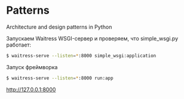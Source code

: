 # Patterns
Architecture and design patterns in Python

Запускаем Waitress WSGI-сервер и проверяем, что simple_wsgi.py работает:
```sh
$ waitress-serve --listen=*:8000 simple_wsgi:application
```


Запуск фреймворка 
```sh
$ waitress-serve --listen=*:8000 run:app
```

http://127.0.0.1:8000